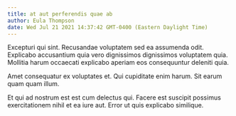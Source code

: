 ```yaml
---
title: at aut perferendis quae ab
author: Eula Thompson
date: Wed Jul 21 2021 14:37:42 GMT-0400 (Eastern Daylight Time)
---
```

Excepturi qui sint. Recusandae voluptatem sed ea assumenda odit. Explicabo accusantium quia vero dignissimos dignissimos voluptatem quia. Mollitia harum occaecati explicabo aperiam eos consequuntur deleniti quia.

 Amet consequatur ex voluptates et. Qui cupiditate enim harum. Sit earum quam quam illum.

 Et qui ad nostrum est est cum delectus qui. Facere est suscipit possimus exercitationem nihil et ea iure aut. Error ut quis explicabo similique.